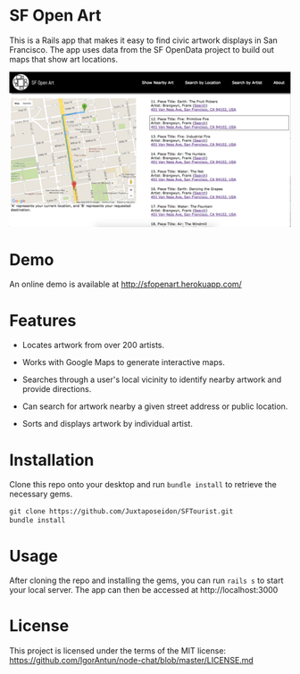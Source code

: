 # SF Open Art

This is a Rails app that makes it easy to find civic artwork displays in San Francisco. The app uses data from the SF OpenData project to build out maps that show art locations.

![SFArt](/app/assets/images/sfart.png)

# Demo

An online demo is available at http://sfopenart.herokuapp.com/

# Features

* Locates artwork from over 200 artists.

* Works with Google Maps to generate interactive maps.

* Searches through a user's local vicinity to identify nearby artwork and provide directions.

* Can search for artwork nearby a given street address or public location.

* Sorts and displays artwork by individual artist.

#  Installation

Clone this repo onto your desktop and run `bundle install` to retrieve the necessary gems.

  ```
  git clone https://github.com/Juxtaposeidon/SFTourist.git
  bundle install
  ```

# Usage

After cloning the repo and installing the gems, you can run `rails s` to start your local server. The app can then be accessed at http://localhost:3000

# License

This project is licensed under the terms of the MIT license: https://github.com/IgorAntun/node-chat/blob/master/LICENSE.md

